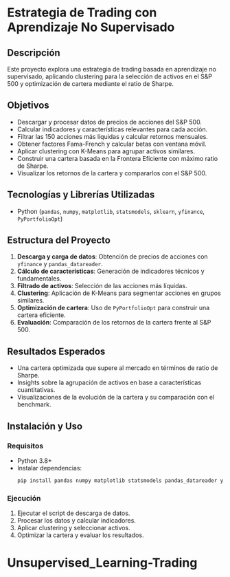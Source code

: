 # Estrategia de Trading con Aprendizaje No Supervisado

## Descripción
Este proyecto explora una estrategia de trading basada en aprendizaje no supervisado, aplicando clustering para la selección de activos en el S&P 500 y optimización de cartera mediante el ratio de Sharpe.

## Objetivos
- Descargar y procesar datos de precios de acciones del S&P 500.
- Calcular indicadores y características relevantes para cada acción.
- Filtrar las 150 acciones más líquidas y calcular retornos mensuales.
- Obtener factores Fama-French y calcular betas con ventana móvil.
- Aplicar clustering con K-Means para agrupar activos similares.
- Construir una cartera basada en la Frontera Eficiente con máximo ratio de Sharpe.
- Visualizar los retornos de la cartera y compararlos con el S&P 500.

## Tecnologías y Librerías Utilizadas
- Python (`pandas`, `numpy`, `matplotlib`, `statsmodels`, `sklearn`, `yfinance`, `PyPortfolioOpt`)

## Estructura del Proyecto
1. **Descarga y carga de datos**: Obtención de precios de acciones con `yfinance` y `pandas_datareader`.
2. **Cálculo de características**: Generación de indicadores técnicos y fundamentales.
3. **Filtrado de activos**: Selección de las acciones más líquidas.
4. **Clustering**: Aplicación de K-Means para segmentar acciones en grupos similares.
5. **Optimización de cartera**: Uso de `PyPortfolioOpt` para construir una cartera eficiente.
6. **Evaluación**: Comparación de los retornos de la cartera frente al S&P 500.

## Resultados Esperados
- Una cartera optimizada que supere al mercado en términos de ratio de Sharpe.
- Insights sobre la agrupación de activos en base a características cuantitativas.
- Visualizaciones de la evolución de la cartera y su comparación con el benchmark.

## Instalación y Uso
### Requisitos
- Python 3.8+
- Instalar dependencias:
  ```bash
  pip install pandas numpy matplotlib statsmodels pandas_datareader yfinance scikit-learn PyPortfolioOpt
  ```

### Ejecución
1. Ejecutar el script de descarga de datos.
2. Procesar los datos y calcular indicadores.
3. Aplicar clustering y seleccionar activos.
4. Optimizar la cartera y evaluar los resultados.

# Unsupervised_Learning-Trading
